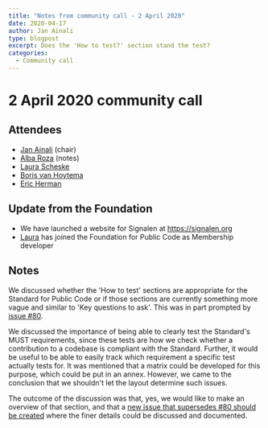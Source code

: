 ```yaml
---
title: "Notes from community call - 2 April 2020"
date: 2020-04-17
author: Jan Ainali
type: blogpost
excerpt: Does the 'How to test?' section stand the test?
categories:
  - Community call
---
```


# 2 April 2020 community call

## Attendees

* [Jan Ainali](https://publiccode.net/team/jan-ainali.html) (chair)
* [Alba Roza](https://web.archive.org/web/20210225190155/https://publiccode.net/who-we-are/team/alba-roza.html) (notes)
* [Laura Scheske](https://publiccode.net/team/laura-scheske.html)
* [Boris van Hoytema](https://publiccode.net/team/boris-van-hoytema.html)
* [Eric Herman](https://publiccode.net/team/eric-herman.html)

## Update from the Foundation

* We have launched a website for Signalen at <https://signalen.org>
* [Laura](https://publiccode.net/team/laura-scheske.html) has joined the Foundation for Public Code as Membership developer

## Notes

We discussed whether the 'How to test' sections are appropriate for the Standard for Public Code or if those sections are currently something more vague and similar to 'Key questions to ask'. This was in part prompted by [issue #80](https://github.com/publiccodenet/standard/issues/80).

We discussed the importance of being able to clearly test the Standard's MUST requirements, since these tests are how we check whether a contribution to a codebase is compliant with the Standard. Further, it would be useful to be able to easily track which requirement a specific test actually tests for. It was mentioned that a matrix could be developed for this purpose, which could be put in an annex. However, we came to the conclusion that we shouldn't let the layout determine such issues.

The outcome of the discussion was that, yes, we would like to make an overview of that section, and that a [new issue that supersedes #80 should be created](https://github.com/publiccodenet/standard/issues/314) where the finer details could be discussed and documented.

